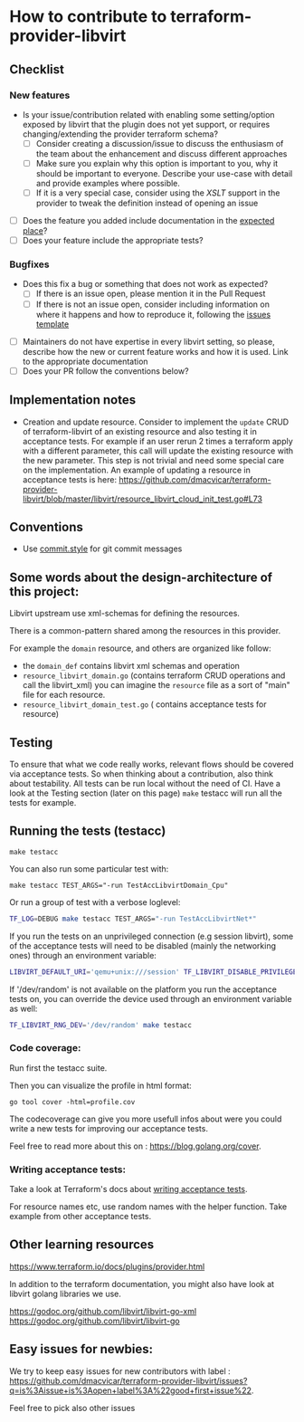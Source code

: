 # How to contribute to terraform-provider-libvirt

## Checklist

### New features

  - Is your issue/contribution related with enabling some setting/option exposed by libvirt that the plugin does not yet support, or requires changing/extending the provider terraform schema?
    - [ ] Consider creating a discussion/issue to discuss the enthusiasm of the team about the enhancement and discuss different approaches
    - [ ] Make sure you explain why this option is important to you, why it should be important to everyone. Describe your use-case with detail and provide examples where possible.
    - [ ] If it is a very special case, consider using the _XSLT_ support in the provider to tweak the definition instead of opening an issue
  - [ ] Does the feature you added include documentation in the [expected place](https://github.com/dmacvicar/terraform-provider-libvirt/tree/master/website/docs)?
  - [ ] Does your feature include the appropriate tests?

### Bugfixes

- Does this fix a bug or something that does not work as expected?
  - [ ] If there is an issue open, please mention it in the Pull Request
  - [ ] If there is not an issue open, consider including information on where it happens and how to reproduce it, following the [issues template](.github/ISSUE_TEMPLATE.md)
- [ ] Maintainers do not have expertise in every libvirt setting, so please, describe how the new or current feature works and how it is used. Link to the appropriate documentation
- [ ] Does your PR follow the conventions below?

## Implementation notes

- Creation and update resource. Consider to implement the `update` CRUD of terraform-libvirt  of an existing resource and also testing it in acceptance tests.
For example if an user rerun 2 times a terraform apply with a different parameter, this call will update the existing resource with the new parameter.
This step is not trivial and need some special care on the implementation. 
An example of updating a resource in acceptance tests is here: https://github.com/dmacvicar/terraform-provider-libvirt/blob/master/libvirt/resource_libvirt_cloud_init_test.go#L73

## Conventions

* Use [commit.style](https://commit.style/) for git commit messages

## Some words about the design-architecture of this project:

Libvirt upstream use xml-schemas for defining the resources.

There is a common-pattern shared among the resources in this provider.

For example the `domain` resource, and others are organized like follow:

-  the `domain_def` contains libvirt xml schemas and operation
- `resource_libvirt_domain.go` (contains terraform CRUD operations and call the libvirt_xml)
   you can imagine the `resource` file as a sort of "main" file for each resource.
- `resource_libvirt_domain_test.go` ( contains acceptance tests for resource)

## Testing

To ensure that what we code really works, relevant flows should be covered via acceptance tests.
So when thinking about a contribution, also think about testability. All tests can be run local without the need of CI. Have a look at the Testing section (later on this page)
`make` testacc will run all the tests for example.

## Running the tests (testacc)

```
make testacc
```

You can also run some particular test with:

```
make testacc TEST_ARGS="-run TestAccLibvirtDomain_Cpu"
```

Or run a group of test with a verbose loglevel:

```bash
TF_LOG=DEBUG make testacc TEST_ARGS="-run TestAccLibvirtNet*"
```

If you run the tests on an unprivileged connection (e.g session libvirt), some of the acceptance tests will need to be disabled (mainly the networking ones) through an environment
variable:

```bash
LIBVIRT_DEFAULT_URI='qemu+unix:///session' TF_LIBVIRT_DISABLE_PRIVILEGED_TESTS=1 make testacc
```

If '/dev/random' is not available on the platform you run the acceptance tests on, you can override the device used
through an environment variable as well:

```bash
TF_LIBVIRT_RNG_DEV='/dev/random' make testacc
```

### Code coverage:

Run first the testacc suite.

Then you can visualize the profile in html format:

```golang
go tool cover -html=profile.cov
```

The codecoverage can give you more usefull infos about were you could write a new tests for improving our acceptance tests.

Feel free to read more about this on : https://blog.golang.org/cover.

### Writing acceptance tests:

Take a look at Terraform's docs about [writing acceptance tests](https://github.com/hashicorp/terraform/blob/master/.github/CONTRIBUTING.md#writing-an-acceptance-test).

For resource names etc, use random names with the helper function. Take example from other acceptance tests.

## Other learning resources

https://www.terraform.io/docs/plugins/provider.html

In addition to the terraform documentation, you might also have look at libvirt golang libraries we use.

https://godoc.org/github.com/libvirt/libvirt-go-xml
https://godoc.org/github.com/libvirt/libvirt-go


## Easy issues for newbies:

We try to keep easy issues for new contributors with label : https://github.com/dmacvicar/terraform-provider-libvirt/issues?q=is%3Aissue+is%3Aopen+label%3A%22good+first+issue%22.

Feel free to pick also other issues 
